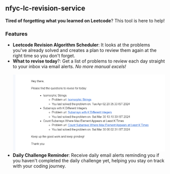 ## nfyc-lc-revision-service

**Tired of forgetting what you learned on Leetcode**? This tool is here to help!

### Features
- **Leetcode Revision Algorithm Scheduler**: It looks at the problems you've already solved and creates a plan to review them again at the right time so you don't forget.
- **What to revise today**?: Get a list of problems to review each day straight to your inbox via email alerts. _No more manual excels!_<br><br>
  ![alt text](./readme-images/email-sample.png)
- **Daily Challenge Reminder**: Receive daily email alerts reminding you if you haven't completed the daily challenge yet, helping you stay on track with your coding journey.